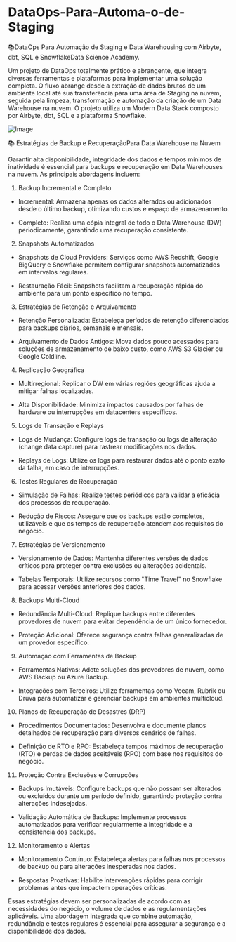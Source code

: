 # DataOps-Para-Automa-o-de-Staging

📚DataOps Para Automação de Staging e Data Warehousing com Airbyte, dbt, SQL e SnowflakeData Science Academy.

Um projeto de DataOps totalmente prático e abrangente, que integra diversas ferramentas e plataformas para implementar uma solução completa. O fluxo abrange desde a extração de dados brutos de um ambiente local até sua transferência para uma área de Staging na nuvem, seguida pela limpeza, transformação e automação da criação de um Data Warehouse na nuvem. O projeto utiliza um Modern Data Stack composto por Airbyte, dbt, SQL e a plataforma Snowflake.

![Image](https://github.com/user-attachments/assets/85958bc2-8123-4401-aa2e-52b18313aa6d)

📚 Estratégias de Backup e RecuperaçãoPara Data Warehouse na Nuvem

Garantir alta disponibilidade, integridade dos dados e tempos mínimos de inatividade é essencial para backups e recuperação em Data Warehouses na nuvem. As principais abordagens incluem:

1. Backup Incremental e Completo

* Incremental: Armazena apenas os dados alterados ou adicionados desde o último backup, otimizando custos e espaço de armazenamento.

* Completo: Realiza uma cópia integral de todo o Data Warehouse (DW) periodicamente, garantindo uma recuperação consistente.

2. Snapshots Automatizados

* Snapshots de Cloud Providers: Serviços como AWS Redshift, Google BigQuery e Snowflake permitem configurar snapshots automatizados em intervalos regulares.

* Restauração Fácil: Snapshots facilitam a recuperação rápida do ambiente para um ponto específico no tempo.

3. Estratégias de Retenção e Arquivamento

* Retenção Personalizada: Estabeleça períodos de retenção diferenciados para backups diários, semanais e mensais.

* Arquivamento de Dados Antigos: Mova dados pouco acessados para soluções de armazenamento de baixo custo, como AWS S3 Glacier ou Google Coldline.

4. Replicação Geográfica

* Multirregional: Replicar o DW em várias regiões geográficas ajuda a mitigar falhas localizadas.

* Alta Disponibilidade: Minimiza impactos causados por falhas de hardware ou interrupções em datacenters específicos.

5. Logs de Transação e Replays

* Logs de Mudança: Configure logs de transação ou logs de alteração (change data capture) para rastrear modificações nos dados.

* Replays de Logs: Utilize os logs para restaurar dados até o ponto exato da falha, em caso de interrupções.

6. Testes Regulares de Recuperação

* Simulação de Falhas: Realize testes periódicos para validar a eficácia dos processos de recuperação.

* Redução de Riscos: Assegure que os backups estão completos, utilizáveis e que os tempos de recuperação atendem aos requisitos do negócio.

7. Estratégias de Versionamento

* Versionamento de Dados: Mantenha diferentes versões de dados críticos para proteger contra exclusões ou alterações acidentais.

* Tabelas Temporais: Utilize recursos como "Time Travel" no Snowflake para acessar versões anteriores dos dados.

8. Backups Multi-Cloud

* Redundância Multi-Cloud: Replique backups entre diferentes provedores de nuvem para evitar dependência de um único fornecedor.

* Proteção Adicional: Oferece segurança contra falhas generalizadas de um provedor específico.

9. Automação com Ferramentas de Backup

* Ferramentas Nativas: Adote soluções dos provedores de nuvem, como AWS Backup ou Azure Backup.

* Integrações com Terceiros: Utilize ferramentas como Veeam, Rubrik ou Druva para automatizar e gerenciar backups em ambientes multicloud.

10. Planos de Recuperação de Desastres (DRP)

* Procedimentos Documentados: Desenvolva e documente planos detalhados de recuperação para diversos cenários de falhas.

* Definição de RTO e RPO: Estabeleça tempos máximos de recuperação (RTO) e perdas de dados aceitáveis (RPO) com base nos requisitos do negócio.

11. Proteção Contra Exclusões e Corrupções

* Backups Imutáveis: Configure backups que não possam ser alterados ou excluídos durante um período definido, garantindo proteção contra alterações indesejadas.

* Validação Automática de Backups: Implemente processos automatizados para verificar regularmente a integridade e a consistência dos backups.

12. Monitoramento e Alertas

* Monitoramento Contínuo: Estabeleça alertas para falhas nos processos de backup ou para alterações inesperadas nos dados.

* Respostas Proativas: Habilite intervenções rápidas para corrigir problemas antes que impactem operações críticas.

Essas estratégias devem ser personalizadas de acordo com as necessidades do negócio, o volume de dados e as regulamentações aplicáveis. Uma abordagem integrada que combine automação, redundância e testes regulares é essencial para assegurar a segurança e a disponibilidade dos dados.

